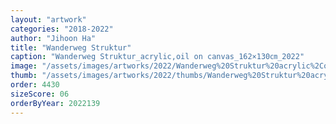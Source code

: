 ```yaml
---
layout: "artwork"
categories: "2018-2022"
author: "Jihoon Ha"
title: "Wanderweg Struktur"
caption: "Wanderweg Struktur_acrylic,oil on canvas_162×130㎝_2022"
image: "/assets/images/artworks/2022/Wanderweg%20Struktur%20acrylic%2Coil%20on%20canvas%20162x130cm%20%202022.jpg"
thumb: "/assets/images/artworks/2022/thumbs/Wanderweg%20Struktur%20acrylic%2Coil%20on%20canvas%20162x130cm%20%202022.jpg"
order: 4430
sizeScore: 06
orderByYear: 2022139
---
```

